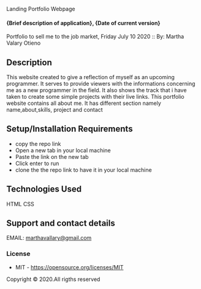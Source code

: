 Landing Portfolio Webpage
#### {Brief description of application}, {Date of current version}
Portfolio to sell me to the job market, Friday July 10 2020 ::
By: Martha Valary Otieno
## Description
This website created to give a reflection of myself as an upcoming programmer. It serves to provide viewers with the informations concerning me as a new programmer in the field. It also shows the track that i have taken to create some simple projects with their live links. This portfolio website contains all about me. It has different section namely name,about,skills, project and contact
## Setup/Installation Requirements
* copy the repo link
* Open a new tab in your local machine
* Paste the link on the new tab
* Click enter to run
* clone the the repo link to have it in your local machine
## Technologies Used
HTML
CSS
## Support and contact details
EMAIL: marthavallary@gmail.com
### License
* MIT - https://opensource.org/licenses/MIT

Copyright © 2020.All rigths reserved
  
